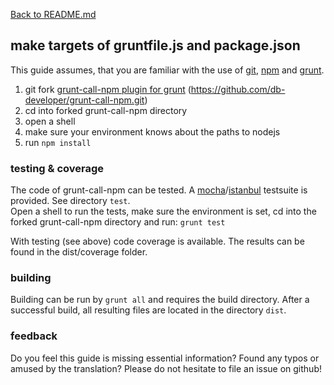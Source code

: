 [Back to README.md](../README.md)

## make targets of gruntfile.js and package.json ##

This guide assumes, that you are familiar with the use of [git](https://git-scm.com/ "Homepage of GIT"), [npm](https://npmjs.com "Homepage of npm") and [grunt](https://gruntjs.com "Homepage of grunt").  

1. git fork [grunt-call-npm plugin for grunt](https://github.com/db-developer/grunt-call-npm) (https://github.com/db-developer/grunt-call-npm.git)
2. cd into forked grunt-call-npm directory
3. open a shell
4. make sure your environment knows about the paths to nodejs
5. run <code>npm install</code>

### testing & coverage ###

The code of grunt-call-npm can be tested. A [mocha](https://mochajs.org/ "Homepage of mocha")/[istanbul](https://istanbul.js.org/ "Homepage of istanbul") testsuite is provided. See directory <code>test</code>.  
Open a shell to run the tests, make sure the environment is set, cd into the forked grunt-call-npm directory and run: <code>grunt test</code>

With testing (see above) code coverage is available. The results can be found in the dist/coverage folder.

### building ###

Building can be run by <code>grunt all</code> and requires the build directory.
After a successful build, all resulting files are located in the directory <code>dist</code>.

### feedback ###
Do you feel this guide is missing essential information? Found any typos or amused by the translation? Please do not hesitate to file an issue on github!
